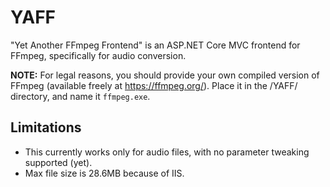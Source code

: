 # YAFF
"Yet Another FFmpeg Frontend" is an ASP.NET Core MVC frontend for FFmpeg, specifically for audio conversion.

**NOTE:** For legal reasons, you should provide your own compiled version of FFmpeg (available freely at https://ffmpeg.org/). Place it in the /YAFF/ directory, and name it `ffmpeg.exe`.

## Limitations
* This currently works only for audio files, with no parameter tweaking supported (yet).
* Max file size is 28.6MB because of IIS.
